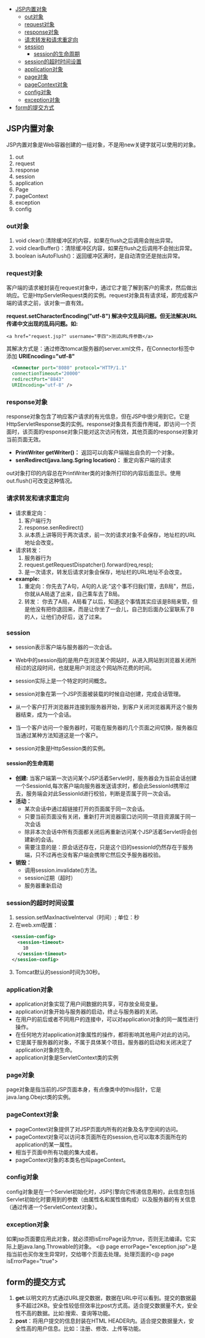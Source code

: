 
<!-- toc orderedList:0 depthFrom:1 depthTo:6 -->

* [JSP内置对象](#jsp内置对象)
  * [out对象](#out对象)
  * [request对象](#request对象)
  * [response对象](#response对象)
  * [请求转发和请求重定向](#请求转发和请求重定向)
  * [session](#session)
    * [session的生命周期](#session的生命周期)
  * [session的超时时间设置](#session的超时时间设置)
  * [application对象](#application对象)
  * [page对象](#page对象)
  * [pageContext对象](#pagecontext对象)
  * [config对象](#config对象)
  * [exception对象](#exception对象)
* [form的提交方式](#form的提交方式)

<!-- tocstop -->


## JSP内置对象
JSP内置对象是Web容器创建的一组对象，不是用new关键字就可以使用的对象。

1. out
2. request
3. response
4. session
5. application
6. Page
7. pageContext
8. exception
9. config


### out对象
1. void clear():清除缓冲区的内容，如果在flush之后调用会抛出异常。
2. void clearBuffer()：清除缓冲区内容，如果在flush之后调用不会抛出异常。
3. boolean isAutoFlush()：返回缓冲区满时，是自动清空还是抛出异常。

### request对象
客户端的请求被封装在request对象中，通过它才能了解到客户的需求，然后做出响应。它是HttpServletRequest类的实例。request对象具有请求域，即完成客户端的请求之前，该对象一直有效。<br>

**request.setCharacterEncoding("utf-8") 解决中文乱码问题。但无法解决URL传递中文出现的乱码问题。如:**
```
<a href="request.jsp?" username="李四">测试URL传参数</a>
```
其解决方式是：通过修改tomcat服务器的server.xml文件，在Connector标签中添加 **URIEncoding="utf-8"**
``` xml
  <Connector port="8080" protocol="HTTP/1.1"
  connectionTimeout="20000"
  redirectPort="8843"
  URIEncoding="utf-8" />

```

### response对象
response对象包含了响应客户请求的有光信息，但在JSP中很少用到它。它是HttpServletResponse类的实例。response对象具有页面作用域，即访问一个页面时，该页面的response对象只能对这次访问有效，其他页面的response对象对当前页面无效。

- **PrintWriter getWriter()：** 返回可以向客户端输出自负的一个对象。
- **senRedirect(java.lang.Sgring location)：** 重定向客户端的请求

out对象打印的内容总在PrintWriter类的对象所打印的内容后面显示。使用out.flush()可改变这种情况。

### 请求转发和请求重定向
- 请求重定向：
  1. 客户端行为
  2. response.senRedirect()
  3. 从本质上讲等同于两次请求，前一次的请求对象不会保存，地址栏的URL地址会改变。
- 请求转发：
  1. 服务器行为
  2. request.getRequestDispatcher().forward(req,resp);
  3. 是一次请求，转发后请求对象会保存，地址栏的URL地址不会改变。
- **example:**
   1. 重定向：你先去了A句，A句的人说:"这个事不归我们管，去B局"，然后，你就从A局退了出来，自己乘车去了B局。
   2. 转发： 你去了A局，A局看了以后，知道这个事情其实应该是B局来管，但是他没有把你退回来，而是让你坐了一会儿，自己到后面办公室联系了B的人，让他们办好后，送了过来。

### session
 - session表示客户端与服务器的一次会话。
 - Web中的session指的是用户在浏览某个网站时，从进入网站到浏览器关闭所经过的这段时间，也就是用户浏览这个网站所花费的时间。
 - session实际上是一个特定的时间概念。

- session对象在第一个JSP页面被装载的时候自动创建，完成会话管理。
- 从一个客户打开浏览器并连接到服务器开始，到客户关闭浏览器离开这个服务器结束，成为一个会话。
- 当一个客户访问一个服务器时，可能在服务器的几个页面之间切换，服务器应当通过某种方法知道这是一个客户。
- session对象是HttpSession类的实例。

#### session的生命周期

- **创建:** 当客户端第一次访问某个JSP活着Servlet时，服务器会为当前会话创建一个SessionId,每次客户端向服务器发送请求时，都会此SessionId携带过去，服务端会对此SessionId进行校验，判断是否属于同一次会话。
- **活动：**
  - 某次会话中通过超链接打开的页面属于同一次会话。
  - 只要当前页面没有关闭，重新打开浏览器窗口访问同一项目资源属于同一次会话
  - 除非本次会话中所有页面都关闭后再重新访问某个JSP活着Servlet将会创建新的会话。
  - 需要注意的是：原会话还存在，只是这个旧的sessionId仍然存在于服务端，只不过再也没有客户端会携带它然后交予服务器校验。
- **销毁：**
  - 调用session.invalidate()方法。
  - session过期（超时）
  - 服务器重新启动

### session的超时时间设置
1. session.setMaxInactiveInterval（时间）; 单位：秒
2. 在web.xml配置：
``` xml
  <session-config>
    <session-timeout>
      10
    </session-timeout>
  </session-config>
```
3. Tomcat默认的session时间为30秒。

### application对象
- application对象实现了用户间数据的共享，可存放全局变量。
- application对象开始与服务器的启动，终止与服务器的关闭。
- 在用户的前后或者不同用户的连接中，可以对application对象的同一属性进行操作。
- 在任何地方对application对象属性的操作，都将影响其他用户对此的访问。
- 它是属于服务器的对象，不属于具体某个项目。服务器的启动和关闭决定了application对象的生命。
- application对象是ServletContext类的实例

### page对象
page对象是指当前的JSP页面本身，有点像类中的this指针，它是java.lang.Obejct类的实例。

### pageContext对象
- pageContext对象提供了对JSP页面内所有的对象及名字空间的访问。
- pageContext对象可以访问本页面所在的session,也可以取本页面所在的application的某一属性。
- 相当于页面中所有功能的集大成者。
- pageContext对象的本类名也叫pageContext。

### config对象
config对象是在一个Servlet初始化时，JSP引擎向它传递信息用的，此信息包括Servlet初始化时要用到的参数（由属性名和属性值构成）以及服务器的有关信息（通过传递一个ServletContext对象）。

### exception对象
如果jsp页面要应用此对象，就必须把isErroPage设为true，否则无法编译。它实际上是java.lang.Throwable的对象。
<@ page errorPage="exception.jsp">是指当前也买你发生异常时，交给哪个页面去处理。处理页面的<@ page isErrorPage="true">


## form的提交方式
1. **get**:以明文的方式通过URL提交数据，数据在URL中可以看到。提交的数据最多不超过2KB。安全性较低但效率比post方式高。适合提交数据量不大，安全性不高的数据。比如:搜索、查询等功能。
2. **post**：将用户提交的信息封装在HTML HEADER内。适合提交数据量大，安全性高的用户信息。比如：注册、修改、上传等功能。
